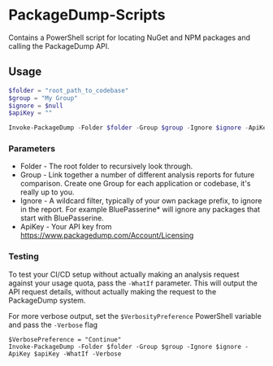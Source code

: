 # PackageDump-Scripts
Contains a PowerShell script for locating NuGet and NPM packages and calling the PackageDump API.

## Usage
``` powershell
$folder = "root_path_to_codebase"
$group = "My Group"
$ignore = $null
$apiKey = ""

Invoke-PackageDump -Folder $folder -Group $group -Ignore $ignore -ApiKey $apiKey
```

### Parameters
* Folder - The root folder to recursively look through.
* Group - Link together a number of different analysis reports for future comparison. Create one Group for each application or codebase, it's really up to you.
* Ignore - A wildcard filter, typically of your own package prefix, to ignore in the report. For example BluePasserine* will ignore any packages that start with BluePasserine.
* ApiKey - Your API key from https://www.packagedump.com/Account/Licensing

### Testing
To test your CI/CD setup without actually making an analysis request against your usage quota, pass the `-WhatIf` parameter. This will output the API request details, without actually
making the request to the PackageDump system.

For more verbose output, set the `$VerbosityPreference` PowerShell variable and pass the `-Verbose` flag
```
$VerbosePreference = "Continue"
Invoke-PackageDump -Folder $folder -Group $group -Ignore $ignore -ApiKey $apiKey -WhatIf -Verbose
```